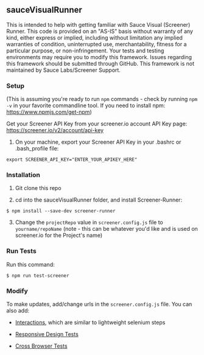 ## sauceVisualRunner

This is intended to help with getting familiar with Sauce Visual (Screener) Runner. This code is provided on an "AS-IS” basis without warranty of any kind, either express or implied, including without limitation any implied warranties of condition, uninterrupted use, merchantability, fitness for a particular purpose, or non-infringement. Your tests and testing environments may require you to modify this framework. Issues regarding this framework should be submitted through GitHub. This framework is not maintained by Sauce Labs/Screener Support.

### Setup

(This is assuming you're ready to run `npm` commands - check by running `npm -v` in your favorite commandline tool. If you need to install npm: https://www.npmjs.com/get-npm)

Get your Screener API Key from your screener.io account API Key page: https://screener.io/v2/account/api-key

1. On your machine, export your Screener API Key in your .bashrc or .bash_profile file:
```
export SCREENER_API_KEY="ENTER_YOUR_APIKEY_HERE"
```

### Installation

1. Git clone this repo

2. cd into the sauceVisualRunner folder, and install Screener-Runner:

```
$ npm install --save-dev screener-runner
```

3. Change the `projectRepo` value in `screener.config.js` file to `yourname/repoName` (note - this can be whatever you'd like and is used on screener.io for the Project's name)


### Run Tests

Run this command:

```
$ npm run test-screener
```

### Modify

To make updates, add/change urls in the `screener.config.js` file. You can also add:

- [Interactions](https://github.com/screener-io/screener-runner/blob/master/README.md#testing-interactions), which are similar to lightweight selenium steps

- [Responsive Design Tests](https://github.com/screener-io/screener-runner/blob/master/README.md#testing-interactions)

- [Cross Browser Tests](https://github.com/screener-io/screener-runner/blob/master/README.md#testing-interactions)
